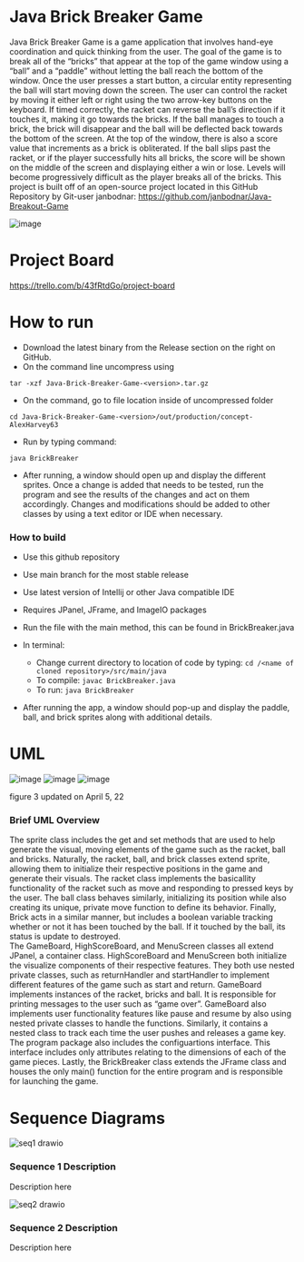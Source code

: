 # Java Brick Breaker Game
Java Brick Breaker Game is a game application that involves hand-eye coordination and quick thinking from the user. The goal of the game is to break all of the “bricks” that appear at the top of the game window using a “ball” and a “paddle” without letting the ball reach the bottom of the window. Once the user presses a start button, a circular entity representing the ball will start moving down the screen. The user can control the racket by moving it either left or right using the two arrow-key buttons on the keyboard. If timed correctly, the racket can reverse the ball’s direction if it touches it, making it go towards the bricks. If the ball manages to touch a brick, the brick will disappear and the ball will be deflected back towards the bottom of the screen. At the top of the window, there is also a score value that increments as a brick is obliterated. If the ball slips past the racket, or if the player successfully hits all bricks, the score will be shown on the middle of the screen and displaying either a win or lose. Levels will become progressively difficult as the player breaks all of the bricks.
This project is built off of an open-source project located in this GitHub Repository by Git-user janbodnar: https://github.com/janbodnar/Java-Breakout-Game

![image](https://user-images.githubusercontent.com/89492718/159178301-99cdba6c-e206-407f-955c-8cdb440b20c3.png)

# Project Board
https://trello.com/b/43fRtdGo/project-board

# How to run
- Download the latest binary from the Release section on the right on GitHub.  
- On the command line uncompress using
```
tar -xzf Java-Brick-Breaker-Game-<version>.tar.gz
```
- On the command, go to file location inside of uncompressed folder
```
cd Java-Brick-Breaker-Game-<version>/out/production/concept-AlexHarvey63
```
- Run by typing command:
```
java BrickBreaker
```
- After running, a window should open up and display the different sprites. Once a change is added that needs to be tested, run the program and see the results of the changes and act on them accordingly. Changes and modifications should be added to other classes by using a text editor or IDE when necessary.

### How to build
- Use this github repository
- Use main branch for the most stable release
- Use latest version of Intellij or other Java compatible IDE
- Requires JPanel, JFrame, and ImageIO packages
- Run the file with the main method, this can be found in BrickBreaker.java
- In terminal:
  - Change current directory to location of code by typing: `cd /<name of cloned repository>/src/main/java`
  - To compile: `javac BrickBreaker.java`
  - To run: `java BrickBreaker`

- After running the app, a window should pop-up and display the paddle, ball, and brick sprites along with additional details.

# UML
![image](https://user-images.githubusercontent.com/89605166/160741478-9e21a3fe-639c-41a0-b2f4-9af7b0143d39.png)
![image](https://user-images.githubusercontent.com/89605166/160741483-c92232b9-dfb7-4899-91d0-a8b93b060bb6.png)
![image](https://user-images.githubusercontent.com/77736858/161879611-bf3b140a-a044-4f81-899d-d73e025acd6f.png)


figure 3 updated on April 5, 22

### Brief UML Overview
The sprite class includes the get and set methods that are used to help generate the visual, moving elements of the game such as the racket, ball and bricks. Naturally, the racket, ball, and brick classes extend sprite, allowing them to initialize their respective positions in the game and generate their visuals. The racket class implements the basicallity functionality of the racket such as move and responding to pressed keys by the user. The ball class behaves similarly, initializing its position while also creating its unique, private move function to define its behavior. Finally, Brick acts in a similar manner, but includes a boolean variable tracking whether or not it has been touched by the ball. If it touched by the ball, its status is update to destroyed.  
The GameBoard, HighScoreBoard, and MenuScreen classes all extend JPanel, a container class. HighScoreBoard and MenuScreen both initialize the visualize components of their respective features. They both use nested private classes, such as returnHandler and startHandler to implement different features of the game such as start and return. GameBoard implements instances of the racket, bricks and ball. It is responsible for printing messages to the user such as “game over”. GameBoard also implements user functionality features like pause and resume by also using nested private classes to handle the functions. Similarly, it contains a nested class to track each time the user pushes and releases a game key. The program package also includes the configuartions interface. This interface includes only attributes relating to the dimensions of each of the game pieces. Lastly, the BrickBreaker class extends the JFrame class and houses the only main() function for the entire program and is responsible for launching the game.

# Sequence Diagrams

![seq1 drawio](https://user-images.githubusercontent.com/97983404/162009722-d3b2809f-7fa0-459a-9095-13e876c1f409.png)

### Sequence 1 Description
Description here

![seq2 drawio](https://user-images.githubusercontent.com/97983404/162009837-3a32244d-d9ab-4d63-a51f-de1e4836b523.png)

### Sequence 2 Description
Description here
